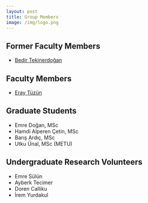 ```yaml
---
layout: post
title: Group Members
image: /img/logo.png
---
```


## Former Faculty Members

- [Bedir Tekinerdoğan ](https://www.wur.nl/en/Persons/Bedir-prof.dr.ir.-B-Bedir-Tekinerdogan.htm)

## Faculty Members

- [Eray Tüzün](http://www.eraytuzun.com/)

## Graduate Students

- Emre Doğan, MSc
- Hamdi Alperen Çetin, MSc
- Barış Ardıç, MSc
- Utku Ünal, MSc (METU)

## Undergraduate Research Volunteers

- Emre Sülün
- Ayberk Tecimer
- Doren Calliku
- İrem Yurdakul
